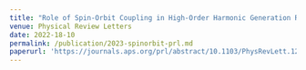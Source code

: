 ```yaml
---
title: "Role of Spin-Orbit Coupling in High-Order Harmonic Generation Revealed by Supercycle Rydberg Trajectories"
venue: Physical Review Letters
date: 2022-18-10
permalink: /publication/2023-spinorbit-prl.md
paperurl: 'https://journals.aps.org/prl/abstract/10.1103/PhysRevLett.129.173202'
---
```

